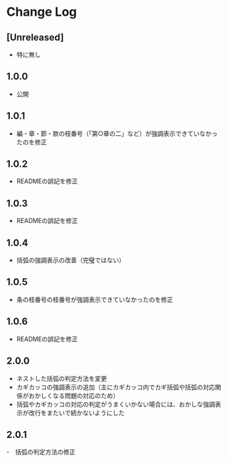 # Change Log

## [Unreleased]

- 特に無し

## 1.0.0

- 公開

## 1.0.1

- 編・章・節・款の枝番号（「第○章の二」など）が強調表示できていなかったのを修正

## 1.0.2

- READMEの誤記を修正

## 1.0.3

- READMEの誤記を修正

## 1.0.4

- 括弧の強調表示の改善（完璧ではない）

## 1.0.5

- 条の枝番号の枝番号が強調表示できていなかったのを修正

## 1.0.6

- READMEの誤記を修正

## 2.0.0

- ネストした括弧の判定方法を変更
- カギカッコの強調表示の追加（主にカギカッコ内でカギ括弧や括弧の対応関係がおかしくなる問題の対応のため）
- 括弧やカギカッコの対応の判定がうまくいかない場合には、おかしな強調表示が改行をまたいで続かないようにした

## 2.0.1

-　括弧の判定方法の修正
